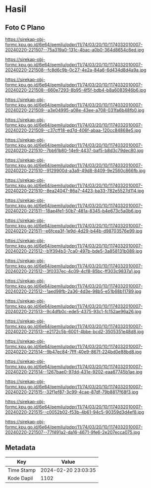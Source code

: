 # Hasil

## Foto C Plano

https://sirekap-obj-formc.kpu.go.id/6e64/pemilu/pdpr/11/74/03/20/10/1174032010007-20240220-221507--75a319a0-131c-4bac-a0b0-364d8654c6ed.jpg

https://sirekap-obj-formc.kpu.go.id/6e64/pemilu/pdpr/11/74/03/20/10/1174032010007-20240220-221508--fc8d6c9b-0c27-4e2a-84a6-6d434d8d4a9a.jpg

https://sirekap-obj-formc.kpu.go.id/6e64/pemilu/pdpr/11/74/03/20/10/1174032010007-20240220-221508--660e7293-8b95-4f5f-bdb4-b8a6083946b6.jpg

https://sirekap-obj-formc.kpu.go.id/6e64/pemilu/pdpr/11/74/03/20/10/1174032010007-20240220-221509--a3e04995-a08e-43ee-a708-031fa6b48fb0.jpg

https://sirekap-obj-formc.kpu.go.id/6e64/pemilu/pdpr/11/74/03/20/10/1174032010007-20240220-221509--c37cff18-ed7d-406f-abaa-120cc84868e5.jpg

https://sirekap-obj-formc.kpu.go.id/6e64/pemilu/pdpr/11/74/03/20/10/1174032010007-20240220-221510--7bb61b80-14e9-4437-baf5-b8d3c79dec80.jpg

https://sirekap-obj-formc.kpu.go.id/6e64/pemilu/pdpr/11/74/03/20/10/1174032010007-20240220-221510--9129900d-a3a9-49d8-8409-9e2560c866fb.jpg

https://sirekap-obj-formc.kpu.go.id/6e64/pemilu/pdpr/11/74/03/20/10/1174032010007-20240220-221510--8ea24047-86a7-4423-ba33-782e5527d114.jpg

https://sirekap-obj-formc.kpu.go.id/6e64/pemilu/pdpr/11/74/03/20/10/1174032010007-20240220-221511--18ae4fe1-50b7-481a-8345-b4e673c5a0b6.jpg

https://sirekap-obj-formc.kpu.go.id/6e64/pemilu/pdpr/11/74/03/20/10/1174032010007-20240220-221511--e6fcea3f-1e9d-4d29-b44b-d98703576e99.jpg

https://sirekap-obj-formc.kpu.go.id/6e64/pemilu/pdpr/11/74/03/20/10/1174032010007-20240220-221512--b1f394b3-7ca0-497b-bde5-3a858131b089.jpg

https://sirekap-obj-formc.kpu.go.id/6e64/pemilu/pdpr/11/74/03/20/10/1174032010007-20240220-221512--3f0337ec-4c09-4cf8-85bc-ff303c9837a1.jpg

https://sirekap-obj-formc.kpu.go.id/6e64/pemilu/pdpr/11/74/03/20/10/1174032010007-20240220-221512--1aed98fb-2a36-4d3e-98b5-e51b68b11789.jpg

https://sirekap-obj-formc.kpu.go.id/6e64/pemilu/pdpr/11/74/03/20/10/1174032010007-20240220-221513--9c4dfb0c-ede5-4375-93c1-fc152ae96a26.jpg

https://sirekap-obj-formc.kpu.go.id/6e64/pemilu/pdpr/11/74/03/20/10/1174032010007-20240220-221513--e2172c5b-6001-4bbe-bcd2-3505351e48d8.jpg

https://sirekap-obj-formc.kpu.go.id/6e64/pemilu/pdpr/11/74/03/20/10/1174032010007-20240220-221514--9b47ec84-7fff-40e9-867f-224bd0e88bd8.jpg

https://sirekap-obj-formc.kpu.go.id/6e64/pemilu/pdpr/11/74/03/20/10/1174032010007-20240220-221514--1267bae0-97dd-431e-9202-eaa67745b1ae.jpg

https://sirekap-obj-formc.kpu.go.id/6e64/pemilu/pdpr/11/74/03/20/10/1174032010007-20240220-221515--32f1ef87-3c99-4cae-87df-79b8817f68f3.jpg

https://sirekap-obj-formc.kpu.go.id/6e64/pemilu/pdpr/11/74/03/20/10/1174032010007-20240220-221515--c0052b02-f53b-4b61-94c5-90359d3d4ef8.jpg

https://sirekap-obj-formc.kpu.go.id/6e64/pemilu/pdpr/11/74/03/20/10/1174032010007-20240220-221507--77f491a2-da16-4671-9fe6-2e207ecca075.jpg


## Metadata

| Key        | Value               |
| ---------- | ------------------- |
| Time Stamp | 2024-02-20 23:03:35 |
| Kode Dapil | 1102                |



